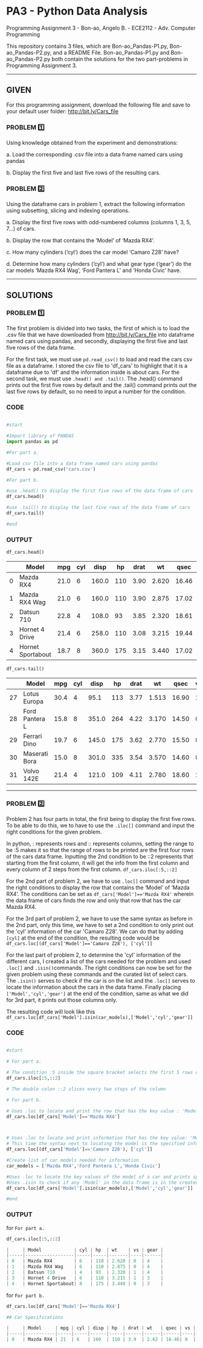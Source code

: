 # PA3 - Python Data Analysis
Programming Assignment 3 - Bon-ao, Angelo B. - ECE2112 - Adv. Computer Programming

This repository contains 3 files, which are Bon-ao_Pandas-P1.py, Bon-ao_Pandas-P2.py, and a README File. Bon-ao_Pandas-P1.py and Bon-ao_Pandas-P2.py both contain the solutions for the two part-problems in Programming Assignment 3.

---

## GIVEN 

For this programming assignment, download the following file and save to your default user folder: http://bit.ly/Cars_file

### PROBLEM 1️⃣

Using knowledge obtained from the experiment and demonstrations:

a. Load the corresponding .csv file into a data frame named cars using pandas

b. Display the first five and last five rows of the resulting cars.

### PROBLEM 2️⃣

Using the dataframe cars in problem 1, extract the following information using subsetting, slicing and
indexing operations.

a. Display the first five rows with odd-numbered columns (columns 1, 3, 5, 7...) of cars.

b. Display the row that contains the ‘Model’ of ‘Mazda RX4’.

c. How many cylinders (‘cyl’) does the car model ‘Camaro Z28’ have?

d. Determine how many cylinders (‘cyl’) and what gear type (‘gear’) do the car models ‘Mazda RX4 Wag’, ‘Ford Pantera L’ and ‘Honda Civic’ have.

---
## SOLUTIONS

### PROBLEM 1️⃣

The first problem is divided into two tasks, the first of which is to load the .csv file that we have downloaded from http://bit.ly/Cars_file into dataframe named cars using pandas, and secondly, displaying the first five and last five rows of the data frame.

For the first task, we must use ``` pd.read_csv() ``` to load and read the cars csv file as a dataframe. I stored the csv file to 'df_cars' to highlight that it is a dataframe due to 'df' and the information inside is about cars. For the second task, we must use ``` .head() and .tail() ```. The .head() command prints out the first five rows by default and the .tail() command prints out the last five rows by default, so no need to input a number for the condition.

### CODE
``` python

#start

#Import library of PANDAS
import pandas as pd

#For part a.

#Load csv file into a data frame named cars using pandas
df_cars = pd.read_csv('cars.csv')

#For part b.

#use .head() to display the first five rows of the data frame of cars
df_cars.head()

#use .tail() to display the last five rows of the data frame of cars
df_cars.tail()

#end
```

### OUTPUT

``` python
df_cars.head()
```

|   | Model              | mpg  | cyl | disp  | hp   | drat | wt    | qsec  | vs | am | gear | carb |
|----|--------------------|------|-----|-------|------|------|-------|-------|----|----|------|------|
|  0 | Mazda RX4          | 21.0 |  6  | 160.0 | 110  | 3.90 | 2.620 | 16.46 |  0 |  1 |  4   |  4   |
|  1 | Mazda RX4 Wag      | 21.0 |  6  | 160.0 | 110  | 3.90 | 2.875 | 17.02 |  0 |  1 |  4   |  4   |
|  2 | Datsun 710         | 22.8 |  4  | 108.0 |  93  | 3.85 | 2.320 | 18.61 |  1 |  1 |  4   |  1   |
|  3 | Hornet 4 Drive     | 21.4 |  6  | 258.0 | 110  | 3.08 | 3.215 | 19.44 |  1 |  0 |  3   |  1   |
|  4 | Hornet Sportabout  | 18.7 |  8  | 360.0 | 175  | 3.15 | 3.440 | 17.02 |  0 |  0 |  3   |  2   |

``` python
df_cars.tail()
```

|  | Model             | mpg  | cyl | disp  | hp   | drat | wt    | qsec  | vs | am | gear | carb |
|----|-------------------|------|-----|-------|------|------|-------|-------|----|----|------|------|
| 27 | Lotus Europa      | 30.4 |  4  | 95.1  | 113  | 3.77 | 1.513 | 16.90 |  1 |  1 |  5   |  2   |
| 28 | Ford Pantera L    | 15.8 |  8  | 351.0 | 264  | 4.22 | 3.170 | 14.50 |  0 |  1 |  5   |  4   |
| 29 | Ferrari Dino      | 19.7 |  6  | 145.0 | 175  | 3.62 | 2.770 | 15.50 |  0 |  1 |  5   |  6   |
| 30 | Maserati Bora     | 15.0 |  8  | 301.0 | 335  | 3.54 | 3.570 | 14.60 |  0 |  1 |  5   |  8   |
| 31 | Volvo 142E        | 21.4 |  4  | 121.0 | 109  | 4.11 | 2.780 | 18.60 |  1 |  1 |  4   |  2   |

---

### PROBLEM 2️⃣

Problem 2 has four parts in total, the first being to display the first five rows. To be able to do this, we to have to use the ``` .iloc[] ``` command and input the right conditions for the given problem. 

In python, : represents rows and :: represents columns, setting the range to be :5 makes it so that the range of rows to be printed are the first four rows of the cars data frame. Inputting the 2nd condition to be ::2 represents that starting from the first column, it will get the info from the first column and every column of 2 steps from the first column. ``` df_cars.iloc[:5,::2] ```

For the 2nd part of problem 2, we have to use ``` .loc[] ``` command and input the right conditions to display the row that contains the ‘Model’ of ‘Mazda RX4’. The conditions can be set as ``` df_cars['Model']=='Mazda RX4' ``` wherein the data frame of cars finds the row and only that row that has the car Mazda RX4.

For the 3rd part of problem 2, we have to use the same syntax as before in the 2nd part, only this time, we have to set a 2nd condition to only print out the 'cyl' information of the car 'Camaro Z28'.
We can do that by adding ``` [cyl] ``` at the end of the condition, the resulting code would be ``` df_cars.loc[(df_cars['Model']=='Camaro Z28'), ['cyl']] ```

For the last part of problem 2, to determine the 'cyl' information of the different cars, I created a list of the cars needed for the problem and used ``` .loc[] ``` and ``` .isin() ```commands. The right conditions can now be set for the given problem using these commands and the curated list of select cars. The ``` .isin() ``` serves to check if the car is on the list and the ``` .loc[] ``` serves to locate the information about the cars in the data frame. Finally placing ``` ['Model','cyl','gear'] ``` at the end of the condition, same as what we did for 3rd part, it prints out those columns only.

The resulting code will look like this ``` df_cars.loc[df_cars['Model'].isin(car_models),['Model','cyl','gear']] ``` 

### CODE

``` python

#start

# For part a.

# The condition :5 inside the square bracket selects the first 5 rows of the data frame but does not include the upper range, 5th row, to be printed
df_cars.iloc[:5,::2]

# The double colon ::2 slices every two steps of the column

# For part b.

# Uses .loc to locate and print the row that has the key value : 'Model' is equal to 'Mazda RX4'
df_cars.loc[df_cars['Model']=='Mazda RX4']



# Uses .loc to locate and print information that has the key value: 'Model' is equal to 'Mazda RX4'
# This time the syntax next to locating the model is the specified info/column to be printed
df_cars.loc[(df_cars['Model']=='Camaro Z28'), ['cyl']]

#Create list of car models needed for information
car_models = ['Mazda RX4','Ford Pantera L','Honda Civic']

#Uses .loc to locate the key values of the model of a car and prints specified information
#Uses .isin to check if any 'Model' in the data frame is in the created list of car models
df_cars.loc[df_cars['Model'].isin(car_models),['Model','cyl','gear']]

#end
```

### OUTPUT

for ``` For part a. ```

``` python
df_cars.iloc[:5,::2]

|     | Model            | cyl | hp  | wt    | vs | gear |
|-----|------------------|-----|-----|-------|----|------|
| 0   | Mazda RX4        | 6   | 110 | 2.620 | 0  | 4    |
| 1   | Mazda RX4 Wag    | 6   | 110 | 2.875 | 0  | 4    |
| 2   | Datsun 710       | 4   | 93  | 2.320 | 1  | 4    |
| 3   | Hornet 4 Drive   | 6   | 110 | 3.215 | 1  | 3    |
| 4   | Hornet Sportabout| 8   | 175 | 3.440 | 0  | 3    |
```

for ``` For part b. ```

``` python
df_cars.loc[df_cars['Model']=='Mazda RX4']

## Car Specifications

|     | Model     | mpg | cyl | disp | hp  | drat | wt   | qsec | vs | am | gear | carb |
|-----|-----------|-----|-----|------|-----|------|------|------|----|----|------|------|
| 0   | Mazda RX4 | 21  | 6   | 160  | 110 | 3.9  | 2.62 | 16.46| 0  | 1  | 4    | 4    |
